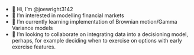 - 👋 Hi, I’m @joewright3142
- 👀 I’m interested in modelling financial markets 
- 🌱 I’m currently learning implementation of Brownian motion/Gamma Variance models
- 💞️ I’m looking to collaborate on integrating data into a decisioning model, perhaps, for example deciding when to exercise on options with early exercise features.




